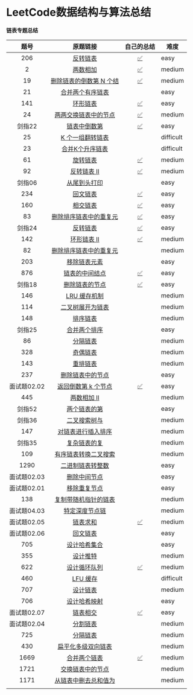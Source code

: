 
# LeetCode数据结构与算法总结


**链表专题总结**

|    题号     |                           原题链接                           |                          自己的总结                          | 难度      |
| :---------: | :----------------------------------------------------------: | :----------------------------------------------------------: | --------- |
|     206     | [反转链表](https://leetcode-cn.com/problems/reverse-linked-list) | [✅](https://github.com/duanxiao0805/LeetCode-/blob/main/206.反转链表.md) | easy      |
|      2      | [两数相加](https://leetcode-cn.com/problems/add-two-numbers) | [✅](https://github.com/duanxiao0805/LeetCode-/blob/main/2.两数相加.md) | medium    |
|     19      | [删除链表的倒数第 N 个结](https://leetcode-cn.com/problems/remove-nth-node-from-end-of-list) | [✅](https://github.com/duanxiao0805/LeetCode-/blob/main/(二刷)19.删除链表的倒数第N个结点.md) | medium    |
|     21      | [合并两个有序链表](https://leetcode-cn.com/problems/merge-two-sorted-lists) |                                                              | easy      |
|     141     | [环形链表](https://leetcode-cn.com/problems/linked-list-cycle) | [✅](https://github.com/duanxiao0805/LeetCode-/blob/main/141.环形链表.md) | easy      |
|     24      | [两两交换链表中的节点](https://leetcode-cn.com/problems/swap-nodes-in-pairs) | [✅](https://github.com/duanxiao0805/LeetCode-/blob/main/24.两两交换链表中的节点.md) | medium    |
|   剑指22    | [链表中倒数第](https://leetcode-cn.com/problems/lian-biao-zhong-dao-shu-di-kge-jie-dian-lcof) | [✅](https://github.com/duanxiao0805/LeetCode-/blob/main/剑指Offer22.链表中倒数第k个节点.md) | easy      |
|     25      | [K 个一组翻转链表](https://leetcode-cn.com/problems/reverse-nodes-in-k-group) |                                                              | difficult |
|     23      | [合并K个升序链表](https://leetcode-cn.com/problems/merge-k-sorted-lists) |                                                              | difficult |
|     61      |   [旋转链表](https://leetcode-cn.com/problems/rotate-list)   |[✅](https://github.com/duanxiao0805/LeetCode-/blob/main/61.旋转链表.md)| medium    |
|     92      | [反转链表 II](https://leetcode-cn.com/problems/reverse-linked-list-ii) | [✅](https://github.com/duanxiao0805/LeetCode-/blob/main/92.反转链表II.md) | medium    |
|   剑指06    | [从尾到头打印](https://leetcode-cn.com/problems/cong-wei-dao-tou-da-yin-lian-biao-lcof) |                                                              | easy      |
|     234     | [回文链表](https://leetcode-cn.com/problems/palindrome-linked-list) | [✅](https://github.com/duanxiao0805/LeetCode-/blob/main/234.回文链表.md) | easy      |
|     160     | [相交链表](https://leetcode-cn.com/problems/intersection-of-two-linked-lists) | [✅](https://github.com/duanxiao0805/LeetCode-/blob/main/160.相交链表.md) | easy      |
|     83      | [删除排序链表中的重复元](https://leetcode-cn.com/problems/remove-duplicates-from-sorted-list) | [✅](https://github.com/duanxiao0805/LeetCode-/blob/main/83.删除排序链表中的重复元素.md) | easy      |
|   剑指24    | [反转链表](https://leetcode-cn.com/problems/fan-zhuan-lian-biao-lcof) | [✅](https://github.com/duanxiao0805/LeetCode-/blob/main/剑指Offer24.反转链表.md) | easy      |
|     142     | [环形链表 II](https://leetcode-cn.com/problems/linked-list-cycle-ii) | [✅](https://github.com/duanxiao0805/LeetCode-/blob/main/142.环形链表II.md) | medium    |
|     82      | [删除排序链表中的重复元](https://leetcode-cn.com/problems/remove-duplicates-from-sorted-list-ii) |                                                              | medium    |
|     203     | [移除链表元素](https://leetcode-cn.com/problems/remove-linked-list-elements) |                                                              | easy      |
|     876     | [链表的中间结点](https://leetcode-cn.com/problems/middle-of-the-linked-list) | [✅](https://github.com/duanxiao0805/LeetCode-/blob/main/876.链表的中间结点.md) | easy      |
|   剑指18    | [删除链表的节点](https://leetcode-cn.com/problems/shan-chu-lian-biao-de-jie-dian-lcof) | [✅](https://github.com/duanxiao0805/LeetCode-/blob/main/剑指Offer18.删除链表的节点.md) | easy      |
|     146     |  [LRU 缓存机制](https://leetcode-cn.com/problems/lru-cache)  |                                                              | medium    |
|     114     | [二叉树展开为链表](https://leetcode-cn.com/problems/flatten-binary-tree-to-linked-list) |                                                              | medium    |
|     148     |    [排序链表](https://leetcode-cn.com/problems/sort-list)    |                                                              | medium    |
|   剑指25    | [合并两个排序](https://leetcode-cn.com/problems/he-bing-liang-ge-pai-xu-de-lian-biao-lcof) |                                                              | easy      |
|     86      | [分隔链表](https://leetcode-cn.com/problems/partition-list)  |                                                              | medium    |
|     328     | [奇偶链表](https://leetcode-cn.com/problems/odd-even-linked-list) |                                                              | medium    |
|     143     |  [重排链表](https://leetcode-cn.com/problems/reorder-list)   |                                                              | medium    |
|     237     | [删除链表中的节点](https://leetcode-cn.com/problems/delete-node-in-a-linked-list) |                                                              | easy      |
| 面试题02.02 | [返回倒数第 k 个节点](https://leetcode-cn.com/problems/kth-node-from-end-of-list-lcci) | [✅](https://github.com/duanxiao0805/LeetCode-/blob/main/面试题02.02.返回倒数第k个节点.md) | easy      |
|     445     | [两数相加 II](https://leetcode-cn.com/problems/add-two-numbers-ii) |                                                              | medium    |
|   剑指52    | [两个链表的第](https://leetcode-cn.com/problems/liang-ge-lian-biao-de-di-yi-ge-gong-gong-jie-dian-lcof) |                                                              | easy      |
|   剑指36    | [ 二叉搜索树与](https://leetcode-cn.com/problems/er-cha-sou-suo-shu-yu-shuang-xiang-lian-biao-lcof) |                                                              | medium    |
|     147     | [对链表进行插入排序](https://leetcode-cn.com/problems/insertion-sort-list) |                                                              | medium    |
|   剑指35    | [复杂链表的复](https://leetcode-cn.com/problems/fu-za-lian-biao-de-fu-zhi-lcof) |                                                              | medium    |
|     109     | [有序链表转换二叉搜索](https://leetcode-cn.com/problems/convert-sorted-list-to-binary-search-tree) |                                                              | medium    |
|    1290     | [二进制链表转整数](https://leetcode-cn.com/problems/convert-binary-number-in-a-linked-list-to-integer) |                                                              | easy      |
| 面试题02.03 | [删除中间节点](https://leetcode-cn.com/problems/delete-middle-node-lcci) |                                                              | easy      |
| 面试题02.01 | [移除重复节点](https://leetcode-cn.com/problems/remove-duplicate-node-lcci) |                                                              | easy      |
|     138     | [ 复制带随机指针的链表](https://leetcode-cn.com/problems/copy-list-with-random-pointer) |                                                              | medium    |
| 面试题04.03 | [特定深度节点链](https://leetcode-cn.com/problems/list-of-depth-lcci) |                                                              | medium    |
| 面试题02.05 | [ 链表求和](https://leetcode-cn.com/problems/sum-lists-lcci) | [✅](https://github.com/duanxiao0805/LeetCode-/blob/main/面试题02.05.链表求和.md) | medium    |
| 面试题02.06 | [ 回文链表](https://leetcode-cn.com/problems/palindrome-linked-list-lcci) |                                                              | easy      |
|     705     | [设计哈希集合](https://leetcode-cn.com/problems/design-hashset) |                                                              | easy      |
|     355     | [设计推特](https://leetcode-cn.com/problems/design-twitter)  |                                                              | medium    |
|     622     | [设计循环队列](https://leetcode-cn.com/problems/design-circular-queue) | [✅](https://github.com/duanxiao0805/LeetCode-/blob/main/622.设计循环队列.md) | medium    |
|     460     |    [LFU 缓存](https://leetcode-cn.com/problems/lfu-cache)    |                                                              | difficult |
|     707     | [设计链表](https://leetcode-cn.com/problems/design-linked-list) |                                                              | medium    |
|     706     | [设计哈希映射](https://leetcode-cn.com/problems/design-hashmap) |                                                              | easy      |
| 面试题02.07 | [ 链表相交](https://leetcode-cn.com/problems/intersection-of-two-linked-lists-lcci) | [✅](https://github.com/duanxiao0805/LeetCode-/blob/main/面试题02.07链表相交.md) | easy      |
| 面试题02.04 | [分割链表](https://leetcode-cn.com/problems/partition-list-lcci) |                                                              | medium    |
|     725     | [分隔链表](https://leetcode-cn.com/problems/split-linked-list-in-parts) |                                                              | medium    |
|     430     | [扁平化多级双向链表](https://leetcode-cn.com/problems/flatten-a-multilevel-doubly-linked-list) |                                                              | medium    |
|    1669     | [合并两个链表](https://leetcode-cn.com/problems/merge-in-between-linked-lists) | [✅](https://github.com/duanxiao0805/LeetCode-/blob/main/1669.合并两个链表.md) | medium    |
|    1721     | [交换链表中的节点](https://leetcode-cn.com/problems/swapping-nodes-in-a-linked-list) |                                                              | medium    |
|    1171     | [从链表中删去总和值为](https://leetcode-cn.com/problems/remove-zero-sum-consecutive-nodes-from-linked-list) |                                                              | medium    |
|             |                                                              |                                                              |           |



